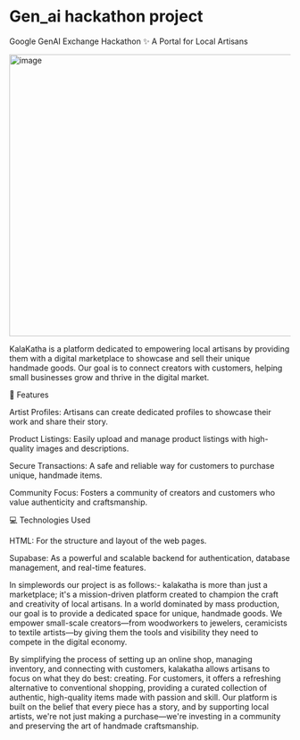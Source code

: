 # Gen_ai hackathon project 
Google GenAI Exchange Hackathon 
✨ A Portal for Local Artisans

<img width="960" height="504" alt="image" src="https://github.com/user-attachments/assets/c0d9b442-c9bd-471e-b043-58caddae8621" />



KalaKatha is a platform dedicated to empowering local artisans by providing them with a digital marketplace to showcase and sell their unique handmade goods. Our goal is to connect creators with customers, helping small businesses grow and thrive in the digital market.


🚀 Features

Artist Profiles: Artisans can create dedicated profiles to showcase their work and share their story.

Product Listings: Easily upload and manage product listings with high-quality images and descriptions.

Secure Transactions: A safe and reliable way for customers to purchase unique, handmade items.

Community Focus: Fosters a community of creators and customers who value authenticity and craftsmanship.


💻 Technologies Used

HTML: For the structure and layout of the web pages.

Supabase: As a powerful and scalable backend for authentication, database management, and real-time features.

In simplewords our project is as follows:-
kalakatha is more than just a marketplace; it's a mission-driven platform created to champion the craft and creativity of local artisans. In a world dominated by mass production, our goal is to provide a dedicated space for unique, handmade goods. We empower small-scale creators—from woodworkers to jewelers, ceramicists to textile artists—by giving them the tools and visibility they need to compete in the digital economy.

By simplifying the process of setting up an online shop, managing inventory, and connecting with customers, kalakatha allows artisans to focus on what they do best: creating. For customers, it offers a refreshing alternative to conventional shopping, providing a curated collection of authentic, high-quality items made with passion and skill. Our platform is built on the belief that every piece has a story, and by supporting local artists, we're not just making a purchase—we're investing in a community and preserving the art of handmade craftsmanship.
